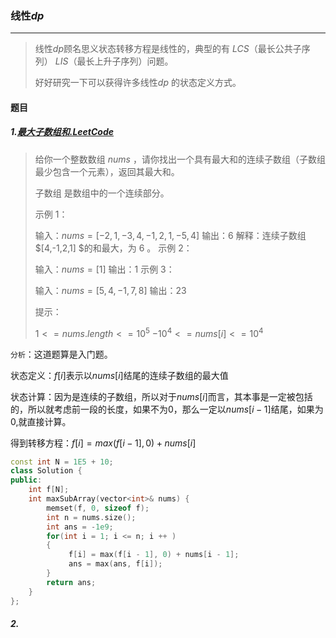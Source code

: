 ### 线性$dp$

****

> 线性$dp$顾名思义状态转移方程是线性的，典型的有  $LCS$（最长公共子序列）  $LIS$（最长上升子序列）问题。
>
> 好好研究一下可以获得许多线性$dp$ 的状态定义方式。 

#### 题目

##### 1.[最大子数组和.LeetCode](https://leetcode-cn.com/problems/maximum-subarray/)

> 给你一个整数数组 $nums$ ，请你找出一个具有最大和的连续子数组（子数组最少包含一个元素），返回其最大和。
>
> 子数组 是数组中的一个连续部分。
>
>  
>
> 示例 1：
>
> 输入：$nums = [-2,1,-3,4,-1,2,1,-5,4]$
> 输出：6
> 解释：连续子数组 $[4,-1,2,1] $的和最大，为 6 。
> 示例 2：
>
> 输入：$nums = [1]$
> 输出：$1$
> 示例 3：
>
> 输入：$nums = [5,4,-1,7,8]$
> 输出：$23$
>
>
> 提示：
>
> $1 <= nums.length <= 10^5$
> $-10^4 <= nums[i] <= 10^4$

`分析`：这道题算是入门题。

状态定义：$f[i]$表示以$nums[i]$结尾的连续子数组的最大值

状态计算：因为是连续的子数组，所以对于$nums[i]$而言，其本事是一定被包括的，所以就考虑前一段的长度，如果不为$0$，那么一定以$nums[i - 1]$结尾，如果为$0$,就直接计算。

得到转移方程：$f[i] = max(f[i - 1],0) + nums[i]$

``` c++
const int N = 1E5 + 10;
class Solution {
public:
    int f[N];
    int maxSubArray(vector<int>& nums) {
        memset(f, 0, sizeof f);
        int n = nums.size();
        int ans = -1e9;
        for(int i = 1; i <= n; i ++ )
        {
             f[i] = max(f[i - 1], 0) + nums[i - 1];
             ans = max(ans, f[i]);
        }
        return ans;
    }
};
```

##### 2.[]()
